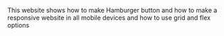 This website shows how to make Hamburger button and how to make a responsive website in all mobile devices and how to use grid and flex options
